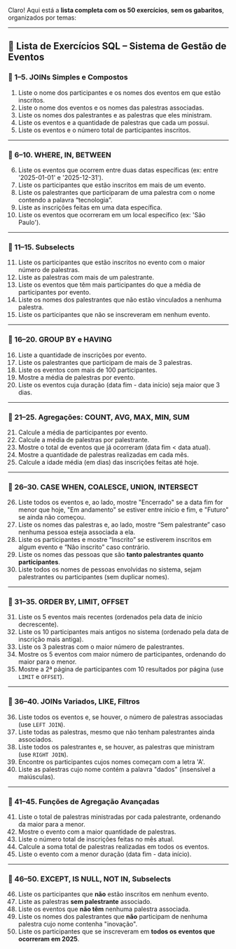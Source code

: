 Claro! Aqui está a **lista completa com os 50 exercícios**, **sem os gabaritos**, organizados por temas:

---

## 📝 Lista de Exercícios SQL – Sistema de Gestão de Eventos

### 🔹 1–5. JOINs Simples e Compostos

1. Liste o nome dos participantes e os nomes dos eventos em que estão inscritos.
2. Liste o nome dos eventos e os nomes das palestras associadas.
3. Liste os nomes dos palestrantes e as palestras que eles ministram.
4. Liste os eventos e a quantidade de palestras que cada um possui.
5. Liste os eventos e o número total de participantes inscritos.

---

### 🔹 6–10. WHERE, IN, BETWEEN

6. Liste os eventos que ocorrem entre duas datas específicas (ex: entre '2025-01-01' e '2025-12-31').
7. Liste os participantes que estão inscritos em mais de um evento.
8. Liste os palestrantes que participaram de uma palestra com o nome contendo a palavra “tecnologia”.
9. Liste as inscrições feitas em uma data específica.
10. Liste os eventos que ocorreram em um local específico (ex: 'São Paulo').

---

### 🔹 11–15. Subselects

11. Liste os participantes que estão inscritos no evento com o maior número de palestras.
12. Liste as palestras com mais de um palestrante.
13. Liste os eventos que têm mais participantes do que a média de participantes por evento.
14. Liste os nomes dos palestrantes que não estão vinculados a nenhuma palestra.
15. Liste os participantes que não se inscreveram em nenhum evento.

---

### 🔹 16–20. GROUP BY e HAVING

16. Liste a quantidade de inscrições por evento.
17. Liste os palestrantes que participam de mais de 3 palestras.
18. Liste os eventos com mais de 100 participantes.
19. Mostre a média de palestras por evento.
20. Liste os eventos cuja duração (data fim - data início) seja maior que 3 dias.

---

### 🔹 21–25. Agregações: COUNT, AVG, MAX, MIN, SUM

21. Calcule a média de participantes por evento.
22. Calcule a média de palestras por palestrante.
23. Mostre o total de eventos que já ocorreram (data fim < data atual).
24. Mostre a quantidade de palestras realizadas em cada mês.
25. Calcule a idade média (em dias) das inscrições feitas até hoje.

---

### 🔹 26–30. CASE WHEN, COALESCE, UNION, INTERSECT

26. Liste todos os eventos e, ao lado, mostre "Encerrado" se a data fim for menor que hoje, "Em andamento" se estiver entre início e fim, e "Futuro" se ainda não começou.
27. Liste os nomes das palestras e, ao lado, mostre “Sem palestrante” caso nenhuma pessoa esteja associada a ela.
28. Liste os participantes e mostre “Inscrito” se estiverem inscritos em algum evento e “Não inscrito” caso contrário.
29. Liste os nomes das pessoas que são **tanto palestrantes quanto participantes**.
30. Liste todos os nomes de pessoas envolvidas no sistema, sejam palestrantes ou participantes (sem duplicar nomes).

---

### 🔹 31–35. ORDER BY, LIMIT, OFFSET

31. Liste os 5 eventos mais recentes (ordenados pela data de início decrescente).
32. Liste os 10 participantes mais antigos no sistema (ordenado pela data de inscrição mais antiga).
33. Liste os 3 palestras com o maior número de palestrantes.
34. Mostre os 5 eventos com maior número de participantes, ordenando do maior para o menor.
35. Mostre a 2ª página de participantes com 10 resultados por página (use `LIMIT` e `OFFSET`).

---

### 🔹 36–40. JOINs Variados, LIKE, Filtros

36. Liste todos os eventos e, se houver, o número de palestras associadas (use `LEFT JOIN`).
37. Liste todas as palestras, mesmo que não tenham palestrantes ainda associados.
38. Liste todos os palestrantes e, se houver, as palestras que ministram (use `RIGHT JOIN`).
39. Encontre os participantes cujos nomes começam com a letra 'A'.
40. Liste as palestras cujo nome contém a palavra "dados" (insensível a maiúsculas).

---

### 🔹 41–45. Funções de Agregação Avançadas

41. Liste o total de palestras ministradas por cada palestrante, ordenando da maior para a menor.
42. Mostre o evento com a maior quantidade de palestras.
43. Liste o número total de inscrições feitas no mês atual.
44. Calcule a soma total de palestras realizadas em todos os eventos.
45. Liste o evento com a menor duração (data fim - data início).

---

### 🔹 46–50. EXCEPT, IS NULL, NOT IN, Subselects

46. Liste os participantes que **não** estão inscritos em nenhum evento.
47. Liste as palestras **sem palestrante** associado.
48. Liste os eventos que **não têm** nenhuma palestra associada.
49. Liste os nomes dos palestrantes que **não** participam de nenhuma palestra cujo nome contenha "inovação".
50. Liste os participantes que se inscreveram em **todos os eventos que ocorreram em 2025**.


